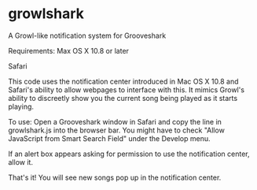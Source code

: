 growlshark
==========

A Growl-like notification system for Grooveshark

Requirements:
Max OS X 10.8 or later

Safari

This code uses the notification center introduced in Mac OS X 10.8 and
Safari's ability to allow webpages to interface with this. It mimics
Growl's ability to discreetly show you the current song being played as it starts
playing.

To use:
Open a Grooveshark window in Safari and copy the line in growlshark.js into the browser bar. You might have to check "Allow JavaScript from Smart Search Field" under the Develop menu.

If an alert box appears asking for permission to use the notification
center, allow it.


That's it! You will see new songs pop up in the notification center.
